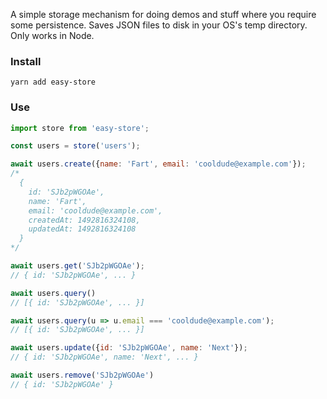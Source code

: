 A simple storage mechanism for doing demos and stuff where you require some persistence. Saves JSON files to disk in your OS's temp directory. Only works in Node.

### Install

```
yarn add easy-store
```

### Use

```js
import store from 'easy-store';

const users = store('users');

await users.create({name: 'Fart', email: 'cooldude@example.com'});
/*
  {
    id: 'SJb2pWGOAe',
    name: 'Fart',
    email: 'cooldude@example.com',
    createdAt: 1492816324108,
    updatedAt: 1492816324108
  }
*/

await users.get('SJb2pWGOAe');
// { id: 'SJb2pWGOAe', ... }

await users.query()
// [{ id: 'SJb2pWGOAe', ... }]

await users.query(u => u.email === 'cooldude@example.com');
// [{ id: 'SJb2pWGOAe', ... }]

await users.update({id: 'SJb2pWGOAe', name: 'Next'});
// { id: 'SJb2pWGOAe', name: 'Next', ... }

await users.remove('SJb2pWGOAe')
// { id: 'SJb2pWGOAe' }
```
